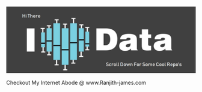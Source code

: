 <div align="center">
	<p>
		<img src="https://github.com/RanjithJames/RanjithJames/blob/master/i-love-data.jpg?raw=true">
	</p>
</div>

<p>
	Checkout My Internet Abode @ www.Ranjith-james.com
</p>

</p>
